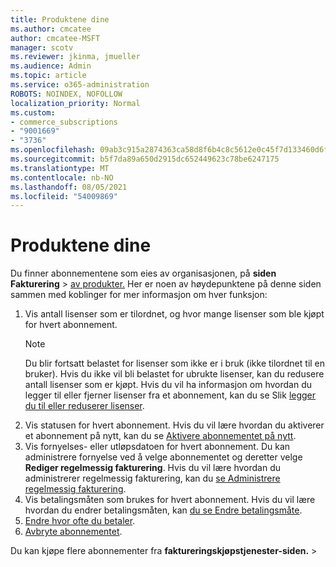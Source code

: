 ```yaml
---
title: Produktene dine
ms.author: cmcatee
author: cmcatee-MSFT
manager: scotv
ms.reviewer: jkinma, jmueller
ms.audience: Admin
ms.topic: article
ms.service: o365-administration
ROBOTS: NOINDEX, NOFOLLOW
localization_priority: Normal
ms.custom:
- commerce_subscriptions
- "9001669"
- "3736"
ms.openlocfilehash: 09ab3c915a2874363ca58d8f6b4c8c5612e0c45f7d133460d6fc61bfacc8ab4f
ms.sourcegitcommit: b5f7da89a650d2915dc652449623c78be6247175
ms.translationtype: MT
ms.contentlocale: nb-NO
ms.lasthandoff: 08/05/2021
ms.locfileid: "54009869"
---
```

# <a name="your-products"></a>Produktene dine

Du finner abonnementene som eies av organisasjonen, på **siden Fakturering**  >  [av produkter.](https://go.microsoft.com/fwlink/p/?linkid=842054) Her er noen av høydepunktene på denne siden sammen med koblinger for mer informasjon om hver funksjon:

1. Vis antall lisenser som er tilordnet, og hvor mange lisenser som ble kjøpt for hvert abonnement.
    > [!NOTE]
    > Du blir fortsatt belastet for lisenser som ikke er i bruk (ikke tilordnet til en bruker). Hvis du ikke vil bli belastet for ubrukte lisenser, kan du redusere antall lisenser som er kjøpt. Hvis du vil ha informasjon om hvordan du legger til eller fjerner lisenser fra et abonnement, kan du se Slik [legger du til eller reduserer lisenser](https://docs.microsoft.com/alchemyinsights/how-to-add-or-reduce-licenses).
2. Vis statusen for hvert abonnement. Hvis du vil lære hvordan du aktiverer et abonnement på nytt, kan du se [Aktivere abonnementet på nytt](reactivate-your-subscription.md).
3. Vis fornyelses- eller utløpsdatoen for hvert abonnement. Du kan administrere fornyelse ved å velge abonnementet og deretter velge **Rediger regelmessig fakturering**. Hvis du vil lære hvordan du administrerer regelmessig fakturering, kan du [se Administrere regelmessig fakturering](manage-auto-renewal.md).
4. Vis betalingsmåten som brukes for hvert abonnement. Hvis du vil lære hvordan du endrer betalingsmåten, kan [du se Endre betalingsmåte](change-payment-method.md).
5. [Endre hvor ofte du betaler](change-how-often-you-pay.md).
6. [Avbryte abonnementet](https://go.microsoft.com/fwlink/?linkid=2119113).

Du kan kjøpe flere abonnementer fra **faktureringskjøpstjenester-siden.**  >  [](https://go.microsoft.com/fwlink/p/?linkid=868433)